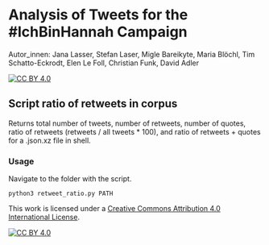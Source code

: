 # Analysis of Tweets for the #IchBinHannah Campaign

Autor_innen: Jana Lasser, Stefan Laser, Migle Bareikyte, Maria Blöchl, Tim Schatto-Eckrodt, Elen Le Foll, Christian Funk, David Adler

[![CC BY 4.0][cc-by-shield]][cc-by]

## Script ratio of retweets in corpus

Returns total number of tweets, number of retweets, number of quotes, ratio of retweets (retweets / all tweets * 100), and ratio of retweets + quotes for a .json.xz file in shell.

### Usage

Navigate to the folder with the script.

```python3 retweet_ratio.py PATH```




This work is licensed under a
[Creative Commons Attribution 4.0 International License][cc-by].

[![CC BY 4.0][cc-by-image]][cc-by]

[cc-by]: http://creativecommons.org/licenses/by/4.0/
[cc-by-image]: https://i.creativecommons.org/l/by/4.0/88x31.png
[cc-by-shield]: https://img.shields.io/badge/License-CC%20BY%204.0-lightgrey.svg
